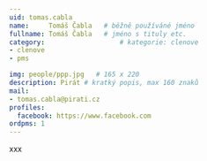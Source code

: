 ```yaml
---
uid: tomas.cabla
name:     Tomáš Čabla  	# běžně používáné jméno
fullname: Tomáš Čabla  	# jméno s tituly etc.
category:                   # kategorie: clenove
- clenove
- pms

img: people/ppp.jpg   # 165 x 220
description: Pirát # kratký popis, max 160 znaků
mail:
- tomas.cabla@pirati.cz
profiles:
  facebook: https://www.facebook.com
ordpms: 1
---
```


xxx
